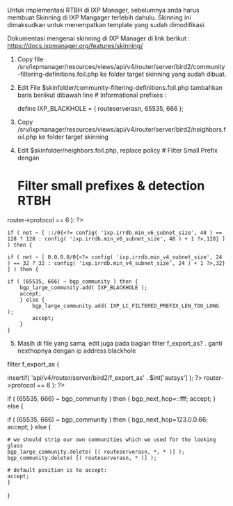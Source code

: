 Untuk implementasi RTBH di IXP Manager, sebelumnya anda harus membuat Skinning di IXP Mangager terlebih dahulu.
Skinning ini dimaksudkan untuk menempatkan template yang sudah dimodifikasi.

Dokumentasi mengenai skinning di IXP Manager di link berikut : https://docs.ixpmanager.org/features/skinning/

1. Copy file /srv/ixpmanager/resources/views/api/v4/router/server/bird2/community-filtering-definitions.foil.php ke folder target skinning yang sudah dibuat.
2. Edit File $skinfolder/community-filtering-definitions.foil.php tambahkan baris beriikut dibawah line # Informational prefixes :

    define IXP_BLACKHOLE = ( routeserverasn, 65535, 666 );

3. Copy /srv/ixpmanager/resources/views/api/v4/router/server/bird2/neighbors.foil.php ke folder target skinning
4. Edit $skinfolder/neighbors.foil.php, replace policy # Filter Small Prefix dengan 

    # Filter small prefixes & detection RTBH
<?php if( $t->router->protocol == 6 ): ?>
    if ( net ~ [ ::/0{<?= config( 'ixp.irrdb.min_v6_subnet_size', 48 ) == 128 ? 128 : config( 'ixp.irrdb.min_v6_subnet_size', 48 ) + 1 ?>,128} ] ) then {	
<?php else: ?>
    if ( net ~ [ 0.0.0.0/0{<?= config( 'ixp.irrdb.min_v4_subnet_size', 24 ) == 32 ? 32 : config( 'ixp.irrdb.min_v4_subnet_size', 24 ) + 1 ?>,32} ] ) then {
<?php endif; ?>
	if ( (65535, 666) ~ bgp_community ) then {
		bgp_large_community.add( IXP_BLACKHOLE );
		accept;
		} else {
			bgp_large_community.add( IXP_LC_FILTERED_PREFIX_LEN_TOO_LONG );
			accept;
		}
	}

5. Masih di file yang sama, edit juga pada bagian filter f_export_as?  . ganti nexthopnya dengan ip address blackhole

filter f_export_as<?= $int['autsys'] ?>
{

<?php
    // We allow per customer AS export code here which IXPs can define as skinned files.
    // For example, to solve a Facebook issue, INEX created the following:
    //     resources/skins/api/v4/router/server/bird2/f_export_as32934.foil.php
    echo $t->insertif( 'api/v4/router/server/bird2/f_export_as' . $int['autsys'] );
?>

<?php if( $t->router->protocol == 6 ): ?>
if ( (65535, 666) ~ bgp_community ) then {
	bgp_next_hop=::fff;
	accept;
	} else {
<?php else: ?>
if ( (65535, 666) ~ bgp_community ) then {
	bgp_next_hop=123.0.0.66;
	accept;
	} else {
<?php endif; ?>


    # we should strip our own communities which we used for the looking glass
    bgp_large_community.delete( [( routeserverasn, *, * )] );
    bgp_community.delete( [( routeserverasn, * )] );

    # default position is to accept:
    accept;
	}

}



